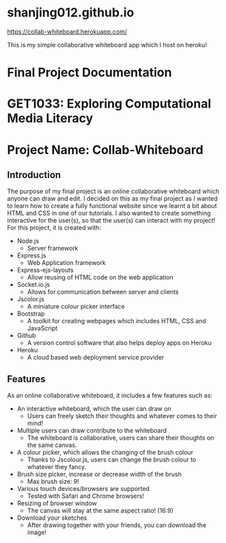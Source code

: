 # shanjing012.github.io
https://collab-whiteboard.herokuapp.com/

This is my simple collaborative whiteboard app which I host on heroku!

# Final Project Documentation
# GET1033: Exploring Computational Media Literacy
# Project Name: Collab-Whiteboard

## Introduction
The purpose of my final project is an online collaborative whiteboard which anyone can draw and edit. I decided on this as my final project as I wanted to learn how to create a fully functional website since we learnt a bit about HTML and CSS in one of our tutorials. I also wanted to create something interactive for the user(s), so that the user(s) can interact with my project! For this project, it is created with:

* Node.js
  * Server framework
* Express.js
  * Web Application framework
* Express-ejs-layouts
  * Allow reusing of HTML code on the web application
* Socket.io.js
  * Allows for communication between server and clients
* Jscolor.js
  * A miniature colour picker interface
* Bootstrap
  * A toolkit for creating webpages which includes HTML, CSS and JavaScript
* Github
  * A version control software that also helps deploy apps on Heroku
* Heroku
  * A cloud based web deployment service provider

## Features
As an online collaborative whiteboard, it includes a few features such as:

* An interactive whiteboard, which the user can draw on
  * Users can freely sketch their thoughts and whatever comes to their mind!
* Multiple users can draw contribute to the whiteboard
  * The whiteboard is collaborative, users can share their thoughts on the same canvas.
* A colour picker, which allows the changing of the brush colour
  * Thanks to Jscolour.js, users can change the brush colour to whatever they fancy.
* Brush size picker, increase or decrease width of the brush
  * Max brush size: 9!
* Various touch devices/browsers are supported
  * Tested with Safari and Chrome browsers!
* Resizing of browser window
  * The canvas will stay at the same aspect ratio! (16:9)
* Download your sketches
  * After drawing together with your friends, you can download the image!
